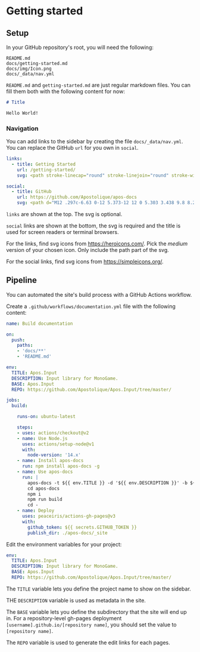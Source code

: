 # Getting started

## Setup

In your GitHub repository's root, you will need the following:

```
README.md
docs/getting-started.md
docs/img/Icon.png
docs/_data/nav.yml
```

`README.md` and `getting-started.md` are just regular markdown files. You can fill them both with the following content for now:

```md
# Title

Hello World!
```

### Navigation

You can add links to the sidebar by creating the file `docs/_data/nav.yml`. You can replace the GitHub `url` for you own in `social`.

```yml
links:
  - title: Getting Started
    url: /getting-started/
    svg: <path stroke-linecap="round" stroke-linejoin="round" stroke-width="2" d="M12 6.253v13m0-13C10.832 5.477 9.246 5 7.5 5S4.168 5.477 3 6.253v13C4.168 18.477 5.754 18 7.5 18s3.332.477 4.5 1.253m0-13C13.168 5.477 14.754 5 16.5 5c1.747 0 3.332.477 4.5 1.253v13C19.832 18.477 18.247 18 16.5 18c-1.746 0-3.332.477-4.5 1.253" />

social:
  - title: GitHub
    url: https://github.com/Apostolique/apos-docs
    svg: <path d="M12 .297c-6.63 0-12 5.373-12 12 0 5.303 3.438 9.8 8.205 11.385.6.113.82-.258.82-.577 0-.285-.01-1.04-.015-2.04-3.338.724-4.042-1.61-4.042-1.61C4.422 18.07 3.633 17.7 3.633 17.7c-1.087-.744.084-.729.084-.729 1.205.084 1.838 1.236 1.838 1.236 1.07 1.835 2.809 1.305 3.495.998.108-.776.417-1.305.76-1.605-2.665-.3-5.466-1.332-5.466-5.93 0-1.31.465-2.38 1.235-3.22-.135-.303-.54-1.523.105-3.176 0 0 1.005-.322 3.3 1.23.96-.267 1.98-.399 3-.405 1.02.006 2.04.138 3 .405 2.28-1.552 3.285-1.23 3.285-1.23.645 1.653.24 2.873.12 3.176.765.84 1.23 1.91 1.23 3.22 0 4.61-2.805 5.625-5.475 5.92.42.36.81 1.096.81 2.22 0 1.606-.015 2.896-.015 3.286 0 .315.21.69.825.57C20.565 22.092 24 17.592 24 12.297c0-6.627-5.373-12-12-12" />
```

`links` are shown at the top. The svg is optional.

`social` links are shown at the bottom, the svg is required and the title is used for screen readers or terminal browsers.

For the links, find svg icons from <https://heroicons.com/>. Pick the *medium* version of your chosen icon. Only include the path part of the svg.

For the social links, find svg icons from <https://simpleicons.org/>.

## Pipeline

You can automated the site's build process with a GitHub Actions workflow.

Create a `.github/workflows/documentation.yml` file with the following content:
```yml
name: Build documentation

on:
  push:
    paths:
    - 'docs/**'
    - 'README.md'

env:
  TITLE: Apos.Input
  DESCRIPTION: Input library for MonoGame.
  BASE: Apos.Input
  REPO: https://github.com/Apostolique/Apos.Input/tree/master/

jobs:
  build:

    runs-on: ubuntu-latest

    steps:
    - uses: actions/checkout@v2
    - name: Use Node.js
      uses: actions/setup-node@v1
      with:
        node-version: '14.x'
    - name: Install apos-docs
      run: npm install apos-docs -g
    - name: Use apos-docs
      run: |
        apos-docs -t ${{ env.TITLE }} -d '${{ env.DESCRIPTION }}' -b ${{ env.BASE }} -r ${{ env.REPO }}
        cd apos-docs
        npm i
        npm run build
        cd -
    - name: Deploy
      uses: peaceiris/actions-gh-pages@v3
      with:
        github_token: ${{ secrets.GITHUB_TOKEN }}
        publish_dir: ./apos-docs/_site
```

Edit the environment variables for your project:

```yml
env:
  TITLE: Apos.Input
  DESCRIPTION: Input library for MonoGame.
  BASE: Apos.Input
  REPO: https://github.com/Apostolique/Apos.Input/tree/master/
```

The `TITLE` variable lets you define the project name to show on the sidebar.

THE `DESCRIPTION` variable is used as metadata in the site.

The `BASE` variable lets you define the subdirectory that the site will end up in. For a repository-level gh-pages deployment `[username].github.io/[repository name]`, you should set the value to `[repository name]`.

The `REPO` variable is used to generate the edit links for each pages.
